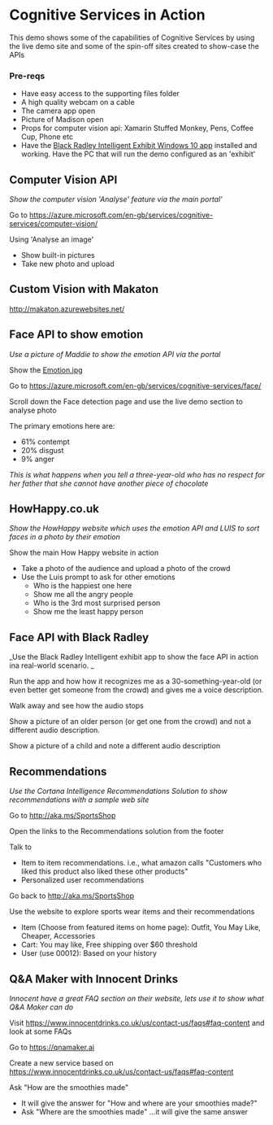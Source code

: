 # Cognitive Services in Action
This demo shows some of the capabilities of Cognitive Services by using the live demo site and some of the spin-off sites created to show-case the APIs

### Pre-reqs
* Have easy access to the supporting files folder
* A high quality webcam on a cable
* The camera app open
* Picture of Madison open
* Props for computer vision api: Xamarin Stuffed Monkey, Pens, Coffee Cup, Phone etc
* Have the [Black Radley Intelligent Exhibit Windows 10 app](https://github.com/martinkearn/dinmore/tree/master/Client) installed and working. Have the PC that will run the demo configured as an 'exhibit'

## Computer Vision API
_Show the computer vision 'Analyse' feature via the main portal'_

Go to https://azure.microsoft.com/en-gb/services/cognitive-services/computer-vision/

Using 'Analyse an image'
* Show built-in pictures
* Take new photo and upload

## Custom Vision with Makaton
http://makaton.azurewebsites.net/

## Face API to show emotion
_Use a picture of Maddie to show the emotion API via the portal_

Show the [Emotion.jpg](https://github.com/martinkearn/Content/blob/master/Demos/Project%20Oxford/Supporting%20Files/Emotion.jpg)

Go to https://azure.microsoft.com/en-gb/services/cognitive-services/face/

Scroll down the Face detection page and use the live demo section to analyse photo

The primary emotions here are:
* 61% contempt
* 20% disgust
* 9% anger

_This is what happens when you tell a three-year-old who has no respect for her father that she cannot have another piece of chocolate_

## HowHappy.co.uk
_Show the HowHappy website which uses the emotion API and LUIS to sort faces in a photo by their emotion_

Show the main How Happy website in action
* Take a photo of the audience and upload a photo of the crowd
* Use the Luis prompt to ask for other emotions
    * Who is the happiest one here
    * Show me all the angry people
    * Who is the 3rd most surprised person
    * Show me the least happy person

## Face API with Black Radley
_Use the Black Radley Intelligent exhibit app to show the face API in action ina real-world scenario. _

Run the app and how how it recognizes me as a 30-something-year-old (or even better get someone from the crowd) and gives me a voice description.

Walk away and see how the audio stops

Show a picture of an older person (or get one from the crowd) and not a different audio description.

Show a picture of a child and note a different audio description

## Recommendations
_Use the Cortana Intelligence Recommendations Solution to show recommendations with a sample web site_

Go to http://aka.ms/SportsShop

Open the links to the Recommendations solution from the footer

Talk to
* Item to item recommendations. i.e., what amazon calls "Customers who liked this product also liked these other products"
* Personalized user recommendations

Go back to http://aka.ms/SportsShop

Use the website to explore sports wear items and their recommendations
* Item (Choose from featured items on home page): Outfit, You May Like, Cheaper, Accessories
* Cart: You may like, Free shipping over $60 threshold
* User (use 00012): Based on your history

## Q&A Maker with Innocent Drinks
_Innocent have a great FAQ section on their website, lets use it to show what Q&A Maker can do_

Visit https://www.innocentdrinks.co.uk/us/contact-us/faqs#faq-content and look at some FAQs

Go to https://qnamaker.ai

Create a new service based on https://www.innocentdrinks.co.uk/us/contact-us/faqs#faq-content

Ask "How are the smoothies made"
* It will give the answer for "How and where are your smoothies made?"
* Ask "Where are the smoothies made" ...it will give the same answer
